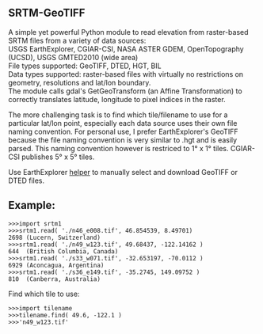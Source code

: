 ## SRTM-GeoTIFF
A simple yet powerful Python module to read elevation from raster-based SRTM files from a variety of data sources:<br>
USGS EarthExplorer, CGIAR-CSI, NASA ASTER GDEM, OpenTopography (UCSD), USGS GMTED2010 (wide area)<br>
File types supported: GeoTIFF, DTED, HGT, BIL<br>
Data types supported: raster-based files with virtually no restrictions on geometry, resolutions and lat/lon boundary.<br>
The module calls gdal's GetGeoTransform (an Affine Transformation) to correctly translates latitude, longitude to pixel indices in the raster.

The more challenging task is to find which tile/filename to use for a particular lat/lon point, especially each data source uses their own file naming convention.
For personal use, I prefer EarthExplorer's GeoTIFF because the file naming convention is very similar to .hgt and is easily parsed. This naming convention however is restriced to 1&deg; x 1&deg; tiles. CGIAR-CSI publishes 5&deg; x 5&deg; tiles.

Use EarthExplorer [helper](/EarthExplorer-howto.md) to manually select and download GeoTIFF or DTED files.

## Example:
```
>>>import srtm1
>>>srtm1.read( './n46_e008.tif', 46.854539, 8.49701)
2698 (Lucern, Switzerland)
>>>srtm1.read( './n49_w123.tif', 49.68437, -122.14162 )
644  (British Columbia, Canada)
>>>srtm1.read( './s33_w071.tif', -32.653197, -70.0112 )
6929 (Aconcagua, Argentina)
>>>srtm1.read( './s36_e149.tif', -35.2745, 149.09752 )
810  (Canberra, Australia)
```
Find which tile to use:
```
>>>import tilename
>>>tilename.find( 49.6, -122.1 )
>>>'n49_w123.tif'
```
